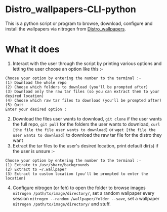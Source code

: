 # Distro_wallpapers-CLI-python
This is a python script or program to browse, download, configure and install the wallpapers via nitrogen from [Distro_wallpapers](https://github.com/happyeggchen/Distro_wallpapers).

# What it does
1. Interact with the user through the script by printing various options and letting the user choose an option like this :- 
```
Choose your option by entering the number to the terminal :-
(1) Download the whole repo
(2) Choose which folders to download (you'll be prompted after)
(3) Download only the raw tar files (so you can extract them to your desired location)
(4) Choose which raw tar files to download (you'll be prompted after)
(5) Quit
Enter your desired option : 
```
2. Download the files user wants to download, `git clone` if the user wants the full repo, `git pull` for the folders the user wants to download, `curl [the file the file user wants to download]` or `wget [the file the user wants to download]` to download the raw tar file for the distro they want
3. Extract the tar files to the user's desired location, print default dir(s) if the user is unsure :- 
```
Choose your option by entering the number to the terminal :-
(1) Extrate to /usr/share/backgrounds
(2) Extract to ~/.wallpaper
(3) Extract to custom location (you'll be prompted to enter the location)
```
4. Configure nitrogen (or feh) to open the folder to browse images `nitrogen /path/to/image/directory/`, set a random wallpaper every session `nitrogen --random /wallpaper/folder --save`, set a wallpaper `nitrogen /path/to/image/directory/` and stuff.
